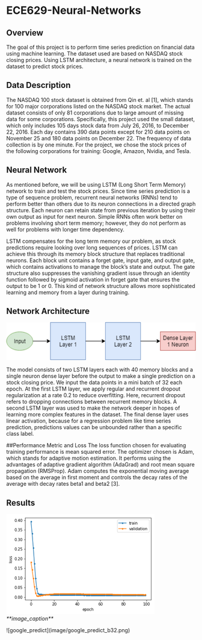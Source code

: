 # ECE629-Neural-Networks
## Overview
The goal of this project is to perform time series prediction on financial data using machine learning. The dataset used are based on NASDAQ stock closing prices. Using LSTM architecture, a neural network is trained on the dataset to predict stock prices.
## Data Description
The NASDAQ 100 stock dataset is obtained from Qin et. al [1], which stands for 100 major corporations listed on the NASDAQ stock market. The actual dataset consists of only 81 corporations due to large amount of missing data for some corporations. Specifically, this project used the small dataset, which only includes 105 days stock data from July 26, 2016, to December 22, 2016. Each day contains 390 data points except for 210 data points on November 25 and 180 data points on December 22. The frequency of data collection is by one minute. For the project, we chose the stock prices of the following corporations for training: Google, Amazon, Nvidia, and Tesla.


## Neural Network
As mentioned before, we will be using LSTM (Long Short Term Memory) network to train and test the stock prices. Since time series prediction is a type of sequence problem, recurrent neural networks (RNNs) tend to perform better than others due to its neuron connections in a directed graph structure. Each neuron can retain state from previous iteration by using their own output as input for next neuron. Simple RNNs often work better on problems involving short term memory; however, they do not perform as well for problems with longer time dependency. 

LSTM compensates for the long term memory our problem, as stock predictions require looking over long sequences of prices. LSTM can achieve this through its memory block structure that replaces traditional neurons. Each block unit contains a forget gate, input gate, and output gate, which contains activations to manage the block’s state and output. The gate structure also suppresses the vanishing gradient issue through an identity function followed by sigmoid activation in forget gate that ensures the output to be 1 or 0. This kind of network structure allows more sophisticated learning and memory from a layer during training.

## Network Architecture
<p align="center">
  <img width="550" height="100" src="image/LSTM_structure.png">
</p>
The model consists of two LSTM layers each with 40 memory blocks and a single neuron dense layer before the output to make a single prediction on a stock closing price. We input the data points in a mini batch of 32 each epoch. At the first LSTM layer, we apply regular and recurrent dropout regularization at a rate 0.2 to reduce overfitting. Here, recurrent dropout refers to dropping connections between recurrent memory blocks. A second LSTM layer was used to make the network deeper in hopes of learning more complex features in the dataset. The final dense layer uses linear activation, because for a regression problem like time series prediction, predictions values can be unbounded rather than a specific class label.

##Performance Metric and Loss
The loss function chosen for evaluating training performance is mean squared error. The optimizer chosen is Adam, which stands for adaptive motion estimation. It performs using the advantages of adaptive gradient algorithm (AdaGrad) and root mean square propagation (RMSProp). Adam computes the exponential moving average based on the average in first moment and controls the decay rates of the average with decay rates beta1 and beta2 [3]. 

## Results


<p>
    <img src="image/google_loss_b32.png" alt> 
    <em>**image_caption**</em>
</p> ![google_predict](image/google_predict_b32.png)
